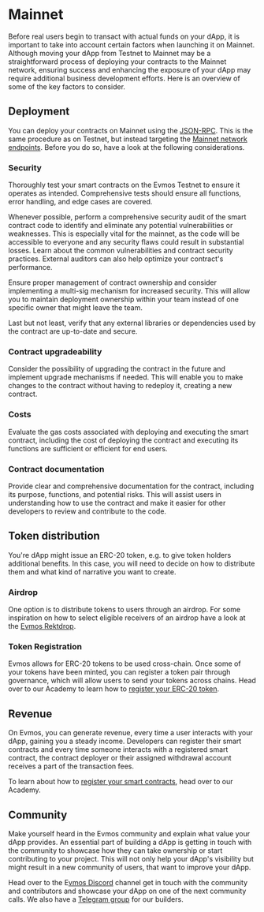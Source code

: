 # Mainnet

Before real users begin to transact with actual funds on your dApp, it is important to take into account certain factors
 when launching it on Mainnet. Although moving your dApp from Testnet to Mainnet may be a straightforward process of
  deploying your contracts to the Mainnet network, ensuring success and enhancing the exposure of your dApp may require
   additional business development efforts. Here is an overview of some of the key factors to consider.

## Deployment

You can deploy your contracts on Mainnet using the [JSON-RPC](../build-a-dApp/build-smart-contracts/build-smart-contracts.md#deploy-with-ethereum-json-rpc).
 This is the same procedure as on Testnet, but instead targeting the [Mainnet network endpoints](../apis/networks.md).
 Before you do so, have a look at the following considerations.

### Security

Thoroughly test your smart contracts on the Evmos Testnet to ensure it operates as intended. Comprehensive tests should
ensure all functions, error handling, and edge cases are covered.

Whenever possible, perform a comprehensive security audit of the smart contract code to identify and eliminate any
potential vulnerabilities or weaknesses. This is especially vital for the mainnet, as the code will be accessible to
everyone and any security flaws could result in substantial losses. Learn about the common vulnerabilities and contract
 security practices. External auditors can also help optimize your contract's performance.

Ensure proper management of contract ownership and consider implementing a multi-sig mechanism for increased security.
This will allow you to maintain deployment ownership within your team instead of one specific owner that might leave the
 team.

Last but not least, verify that any external libraries or dependencies used by the contract are up-to-date and secure.

### Contract upgradeability

Consider the possibility of upgrading the contract in the future and implement upgrade mechanisms if needed. This will
enable you to make changes to the contract without having to redeploy it, creating a new contract.

### Costs

Evaluate the gas costs associated with deploying and executing the smart contract, including the cost of deploying the
contract and executing its functions are sufficient or efficient for end users.

### Contract documentation

Provide clear and comprehensive documentation for the contract, including its purpose, functions, and potential risks.
This will assist users in understanding how to use the contract and make it easier for other developers to review and
contribute to the code.

## Token distribution

You're dApp might issue an ERC-20 token, e.g. to give token holders additional benefits. In this case, you will need to
decide on how to distribute them and what kind of narrative you want to create.

### Airdrop

One option is to distribute tokens to users through an airdrop. For some inspiration on how to select
eligible receivers of an airdrop have a look at the [Evmos Rektdrop](https://medium.com/evmos/the-evmos-rektdrop-abbe931ba823).

### Token Registration

Evmos allows for ERC-20 tokens to be used cross-chain. Once some of your tokens have been minted, you can register a token
 pair through governance, which will allow users to send your tokens across chains. Head over to our Academy to learn how
 to [register your ERC-20 token](https://academy.evmos.org/developers/guides/erc20-registration).


## Revenue

On Evmos, you can generate revenue, every time a user interacts with your dApp, gaining you a steady income. Developers
can register their smart contracts and every time someone interacts with a registered smart contract, the contract deployer
 or their assigned withdrawal account receives a part of the transaction fees.

To learn about how to [register your smart contracts](https://academy.evmos.org/developers/guides/incentives-registration),
 head over to our Academy.

<!-- TODO: when the revenue module is imported, the reference can be made here -->

## Community

Make yourself heard in the Evmos community and explain what value your dApp provides.
An essential part of building a dApp is getting in touch with the community to showcase how they can take ownership or
start contributing to your project. This will not only help your dApp's visibility but might result in a new community
of users, that want to improve your dApp.

Head over to the E[vmos Discord](https://discord.gg/evmos) channel get in touch with the community and contributors and 
showcase your dApp on one of the next community calls. We also have a [Telegram group](https://t.me/EvmosBuilders) for
our builders.
